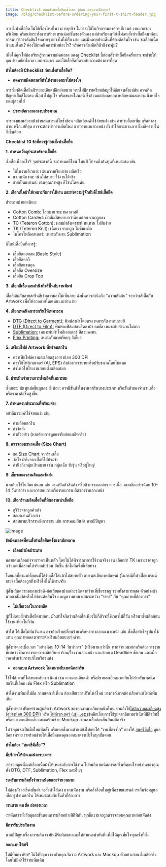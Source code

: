 ```yaml
---
title: Checklist ก่อนสั่งทำเสื้อยืดครั้งแรก รู้ก่อน ลดพลาดได้เยอะ!
image: /blog/checklist-before-ordering-your-first-t-shirt-header.jpg
---
```


การสั่งทำเสื้อยืด ไม่ใช่เรื่องใหม่ในวงการธุรกิจ ไม่ว่าจะใช้ในกิจกรรมองค์กร อีเวนต์ งานแจกของพรีเมียม หรือแม้กระทั่งการสร้างแบรนด์แฟชั่นของตัวเอง แต่สำหรับคนที่ยังไม่เคยสั่งทำเสื้อยืดมาก่อน อาจพบว่าการตัดสินใจหลายๆ อย่างไม่ใช่เรื่องง่าย และมีหลายประเด็นที่ต้องตัดสินใจ เช่น จะเลือกเนื้อผ้าแบบไหน? ต้องใช้เทคนิคการพิมพ์อะไร? หรือควรสั่งผลิตกี่ตัวถึงจะคุ้ม?

เพื่อให้คุณไม่ต้องเรียนรู้จากความผิดพลาด ลองดู Checklist นี้ก่อนสั่งทำเสื้อยืดครั้งแรก จะช่วยให้คุณประหยัดทั้งเวลา งบประมาณ และได้เสื้อยืดที่ตรงกับความต้องการที่สุด

**ทำไมต้องมี Checklist ก่อนสั่งทำเสื้อยืด?**

- **ลดความผิดพลาดที่ทำให้งานออกมาไม่ตรงใจ**

การสั่งผลิตเสื้อยืดมีรายละเอียดปลีกย่อยมาก หากไม่มีการเตรียมข้อมูลให้ชัดเจนตั้งแต่ต้น อาจเกิดปัญหาเสื้อสีไม่ตรง เนื้อผ้าไม่ถูกใจ หรือขนาดไม่พอดี ซึ่งล้วนแต่ส่งผลต่อภาพลักษณ์และความพึงพอใจของผู้สวมใส่ 

- **ประหยัดเวลาและงบประมาณ**

การวางแผนล่วงหน้าช่วยลดการแก้ไขซ้ำซ้อน หลีกเลี่ยงค่าใช้จ่ายแฝง เช่น ค่าทำบล็อกเพิ่ม หรือค่าส่งด่วน หรือแย่ที่สุด อาจจะต้องทำการผลิตใหม่ การวางแผนล่วงหน้า ยังทำให้กระบวนการสั่งผลิตราบรื่นยิ่งขึ้นด้วย

**Checklist 10 ข้อที่ควรรู้ก่อนสั่งทำเสื้อยืด**

**1. กำหนดวัตถุประสงค์ของเสื้อยืด**

สั่งเสื้อเพื่ออะไร? จุดประสงค์นี้ จะกำหนดดีไซน์ โทนสี ไปจนถึงต้นทุนที่เหมาะสม เช่น

- ใช้ในงานอีเวนต์: เน้นความเรียบง่าย ผลิตเร็ว
- แจกพนักงาน: เน้นใส่สบาย ใช้งานได้จริง
- ขายเป็นแบรนด์: เน้นคุณภาพสูง ดีไซน์โดดเด่น

**2. เลือกเนื้อผ้าให้เหมาะกับการใช้งาน และทำความรู้จักกับดีไซน์เสื้อยืด**

ประเภทผ้ายอดนิยม:

- Cotton Comb: ใส่สบาย ระบายอากาศดี
- Cotton Carded: ผิวสัมผัสหยาบกว่านิดหน่อย ราคาถูกลง
- TC (Teteron Cotton): ผสมผ้าสังเคราะห์ ทนทาน ไม่ยับง่าย
- TK (Teteron Knit): เนื้อเงา ราคาถูก ไม่ซึมเหงื่อ
- ไมโครโพลีเอสเตอร์: เหมาะกับงาน Sublimation

ดีไซน์เสื้อยืดที่ควรรู้:

- เสื้อยืดคอกลม (Basic Style)
- เสื้อยืดคอวี
- เสื้อยืดแขนกุด
- เสื้อยืด Oversize
- เสื้อยืด Crop Top

**3. เลือกสีเสื้อ และคำนึงถึงสีพื้นกับงานพิมพ์**

เสื้อสีเข้มกับลายสกรีนสีเข้มอาจมองไม่เห็นลาย ดังนั้นควรคำนึงถึง “ความตัดกัน” ระหว่างสีเสื้อกับ Artwork เพื่อให้ลวดลายโดดเด่นและอ่านง่าย

**4. เลือกเทคนิคการสกรีนให้เหมาะสม**

- [DTG (Direct to Garment):](/blog/what-is-dtg-screen) พิมพ์ลงผ้าโดยตรง เหมาะกับงานหลายสี
- [DTF (Direct to Film):](/blog/what-is-dtg-vs-dtf) พิมพ์ลงฟิล์มก่อนรีดลงผ้า คมชัด เหมาะกับจำนวนไม่มาก
- [Sublimation:](/blog/t-shirt-screen-printing-sublimation) เหมาะกับผ้าโพลีเอสเตอร์ สีสวยคงทน
- [Flex Printing:](/blog/what-is-flex-screen) เหมาะกับลายเรียบๆ สีเดี่ยว

**5. เตรียมไฟล์ Artwork ที่พร้อมสกรีน**

- ควรเป็นไฟล์ความละเอียดสูงอย่างน้อย 300 DPI
- ควรใช้ไฟล์เวกเตอร์ (AI, EPS) ถ้าต้องการขยายหรือปรับขนาดโดยไม่แตก
- ส่งไฟล์ให้โรงงานก่อนสั่งผลิตเสมอ

**6. ประเมินจำนวนการสั่งผลิตที่เหมาะสม**

สั่งเยอะ: ต้นทุนต่อชิ้นถูกลง
สั่งน้อย: อาจมีขั้นต่ำในงานสกรีนบางประเภท หรือขั้นต่ำของจำนวนเสื้อ หรือราคาต่อชิ้นสูงขึ้น

**7. กำหนดงบประมาณที่พร้อมจ่าย**

อย่าลืมรวมค่าใช้จ่ายแฝง เช่น

- ค่าบล็อกสกรีน
- ค่าจัดส่ง
- ค่าตัวอย่าง (หากต้องการดูของจริงก่อนผลิตจริง)

**8. ตรวจสอบขนาดเสื้อ (Size Chart)**

- ขอ Size Chart จากร้านเสื้อ
- วัดไซซ์จริงจากเสื้อที่ใส่ประจำ
- คำนึงถึงกลุ่มเป้าหมาย เช่น กลุ่มเด็ก วัยรุ่น หรือผู้ใหญ่

**9. เช็กระยะเวลาผลิตและจัดส่ง**

หากต้องใช้ในวันแน่นอน เช่น งานเปิดตัวสินค้า หรือกิจกรรมองค์กร ควรเผื่อเวลาผลิตอย่างน้อย 10-14 วันทำการ และควรสอบถามเรื่องรอบการผลิตของร้านล่วงหน้า

**10. เลือกร้านผลิตเสื้อยืดที่มีผลงานน่าเชื่อถือ**

- ดูรีวิวจากลูกค้าเก่า
- ขอผลงานตัวอย่าง
- สอบถามบริการหลังการขาย เช่น การเคลมสินค้า หากมีปัญหา

![image](/blog/checklist-before-ordering-your-first-t-shirt-1.jpg)

**ข้อผิดพลาดที่คนสั่งทำเสื้อยืดครั้งแรกมักพลาด**

- **เลือกผ้าผิดประเภท**

หลายคนเลือกผ้าจากราคาเป็นหลัก โดยไม่ได้พิจารณาการใช้งานจริง เช่น เลือกผ้า TK เพราะราคาถูกกว่า แต่เมื่อสวมใส่จริงกลับร้อน อับชื้น ซักไม่กี่ครั้งก็เสียทรง

โดยผลที่ตามมาคือคนที่ได้รับเสื้อใส่แล้วไม่สบายตัว แบรนด์เสียภาพลักษณ์ (ในกรณีที่ทำเสื้อแบรนด์ขาย) เสื้อต้องถูกทิ้งหรือไม่ได้ใช้งานจริง

ผู้สั่งผลิตควรสอบถามข้อดี-ข้อเสียของผ้าแต่ละชนิดจากร้านที่เชี่ยวชาญ รวมทั้งสามารถขอ ตัวอย่างผ้า มาลองสัมผัสหรือใส่ก่อนตัดสินใจ และดูความเหมาะสมระหว่าง “ราคา” กับ “คุณภาพที่ต้องการ”

- **ไม่เผื่อเวลาในการผลิต**

ผู้ที่ไม่เคยสั่งทำเสื้อยืดมาก่อน มักเข้าใจผิดว่าผลิตเสื้อเพียงไม่กี่ตัวจะใช้เวลาไม่กี่วัน หรือมาสั่งผลิตก่อนใช้งานเพียงไม่กี่วัน

ทำให้ ได้เสื้อไม่ทันวันงาน อาจต้องรีบเปลี่ยนร้านหรือหาทางออกเฉพาะหน้า เช่น สั่งเสื้อสำเร็จรูปมาใช้แทน คุณภาพลดลงเพราะต้องรีบผลิตแบบเร่งด่วน

ผู้สั่งทำควรเผื่อเวลา “อย่างน้อย 10-14 วันทำการ” (หรือนานกว่านั้น หากจำนวนมากหรือต้องการงานพิเศษ) เช็กตารางรอบการผลิตกับทางร้าน/โรงงานล่วงหน้า และกำหนด Deadline ชัดเจน และเผื่อเวลาสำหรับการแก้ไขหรือขนส่ง

- **ออกแบบ Artwork ไม่เหมาะกับเทคนิคสกรีน**

ใช้ไฟล์ภาพที่ไม่เหมาะกับการพิมพ์ เช่น ความละเอียดต่ำ หรือมีรายละเอียดมากเกินไปสำหรับเทคนิคสกรีนที่เลือก เช่น Flex หรือ Sublimation

ทำให้งานพิมพ์ไม่ชัด ภาพแตก สีเพี้ยน ต้องเสียเวลาปรับไฟล์ใหม่ บางกรณีอาจต้องเสียค่าแก้ไฟล์เพิ่มเติม

ผู้สั่งทำควรปรึกษาร้านผู้ผลิตว่า Artwork ของคุณเหมาะกับเทคนิคไหน รวมถึงใช้[ไฟล์ความละเอียดสูง (อย่างน้อย 300 DPI)](https://www.hellosticker.com/th_th/บล๊อก/เหตุใด%20300%20dpi%20จึงสำคัญ/) หรือ [ไฟล์เวกเตอร์ (.ai, .eps)](https://www.adobe.com/th_th/creativecloud/design/discover/vector-file.html)หลีกเลี่ยงการใช้รูปจากอินเทอร์เน็ตที่มีลิขสิทธิ์หรือความละเอียดต่ำ และขอร้านช่วย Mockup ภาพลงเสื้อก่อนยืนยันผลิตจริง

ไม่ว่าคุณจะเป็นมือใหม่หัดสั่ง หรือเคยสั่งมาแล้วแต่ยังไม่เคยได้ “งานที่ตรงใจ” ลองให้ [สมศรีมีเสื้อ](/) ดูแลสิคะ เพราะเราพร้อมช่วยให้เสื้อยืดของคุณออกมาตรงเป๊ะในทุกขั้นตอน

**ทำไมต้อง “สมศรีมีเสื้อ”?**

**มีบริการให้คำแนะนำครบวงจร**

เราช่วยคุณตั้งแต่เลือกเนื้อผ้าให้เหมาะกับการใช้งาน ไปจนถึงเทคนิคการสกรีนที่ตอบโจทย์งานของคุณ ทั้ง DTG, DTF, Sublimation, Flex และอื่นๆ

**รองรับการผลิตทั้งจำนวนน้อยและจำนวนมาก**

ไม่ต้องกังวลเรื่องขั้นต่ำ จะสั่งทำใส่เอง แจกพนักงาน หรือสั่งล็อตใหญ่เพื่อขายแบรนด์ เราก็พร้อมดูแล เลือกรูปงานสกรีน ให้เหมาะสมกับขั้นต่ำที่ต้องการ

**งานสวย คม ชัด ส่งตรงเวลา**

เราคัดสรรทั้งวัสดุและขั้นตอนการผลิตอย่างพิถีพิถัน ทุกชิ้นงานจะถูกตรวจสอบคุณภาพก่อนจัดส่ง

**มีการรับประกันงาน**

หากมีปัญหาเรื่องการผลิต เรายินดีรับผิดชอบและให้คำแนะนำทันที เพื่อให้คุณมั่นใจทุกครั้งที่สั่ง

**ออกแบบให้ฟรี**

ไม่มีทีมกราฟิก? ไม่ใช่ปัญหา เราช่วยคุณจัดวาง Artwork และ Mockup ตัวอย่างก่อนสั่งผลิตจริง โดยไม่มีค่าใช้จ่ายเพิ่มเติม